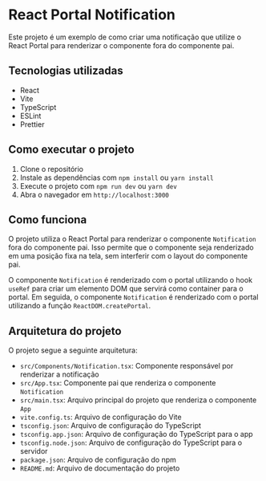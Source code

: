 # React Portal Notification

Este projeto é um exemplo de como criar uma notificação que utilize o React Portal para renderizar o componente fora do componente pai.

## Tecnologias utilizadas

- React
- Vite
- TypeScript
- ESLint
- Prettier

## Como executar o projeto

1. Clone o repositório
2. Instale as dependências com `npm install` ou `yarn install`
3. Execute o projeto com `npm run dev` ou `yarn dev`
4. Abra o navegador em `http://localhost:3000`

## Como funciona

O projeto utiliza o React Portal para renderizar o componente `Notification` fora do componente pai. Isso permite que o componente seja renderizado em uma posição fixa na tela, sem interferir com o layout do componente pai.

O componente `Notification` é renderizado com o portal utilizando o hook `useRef` para criar um elemento DOM que servirá como container para o portal. Em seguida, o componente `Notification` é renderizado com o portal utilizando a função `ReactDOM.createPortal`.

## Arquitetura do projeto

O projeto segue a seguinte arquitetura:

- `src/Components/Notification.tsx`: Componente responsável por renderizar a notificação
- `src/App.tsx`: Componente pai que renderiza o componente `Notification`
- `src/main.tsx`: Arquivo principal do projeto que renderiza o componente `App`
- `vite.config.ts`: Arquivo de configuração do Vite
- `tsconfig.json`: Arquivo de configuração do TypeScript
- `tsconfig.app.json`: Arquivo de configuração do TypeScript para o app
- `tsconfig.node.json`: Arquivo de configuração do TypeScript para o servidor
- `package.json`: Arquivo de configuração do npm
- `README.md`: Arquivo de documentação do projeto
